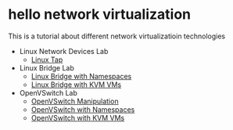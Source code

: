 # hello network virtualization

This is a tutorial about different network virtualizatioin technologies

- Linux Network Devices Lab
  - [Linux Tap](lab_linux-device/linux-tap.md)
- Linux Bridge Lab
  - [Linux Bridge with Namespaces](lab_linux-bridge/linux-bridge-namespace.md)
  - [Linux Bridge with KVM VMs](lab_linux-bridge/linux-bridge-kvm-vm.md)
- OpenVSwitch Lab
  - [OpenVSwitch Manipulation](lab_ovs/ovs-manipulation.md)
  - [OpenVSwitch with Namespaces](lab_ovs/ovs-namespace.md)
  - [OpenVSwitch with KVM VMs](lab_ovs/kvm/ovs-kvm-vm.md)